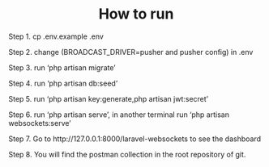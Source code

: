 <h1 align="center">How to run</h1>
<p>Step 1. cp .env.example .env</p>
<p>Step 2. change (BROADCAST_DRIVER=pusher and pusher config) in .env</p>
<p>Step 3. run ‘php artisan migrate’</p>
<p>Step 4. run ‘php artisan db:seed’</p>
<p>Step 5. run ‘php artisan key:generate,php artisan jwt:secret’</p>
<p>Step 6. run ‘php artisan serve’, in another terminal run ‘php artisan websockets:serve’</p>
<p>Step 7. Go to http://127.0.0.1:8000/laravel-websockets to see the dashboard</p>
<p>Step 8. You will find the postman collection in the root repository of git.</p>


